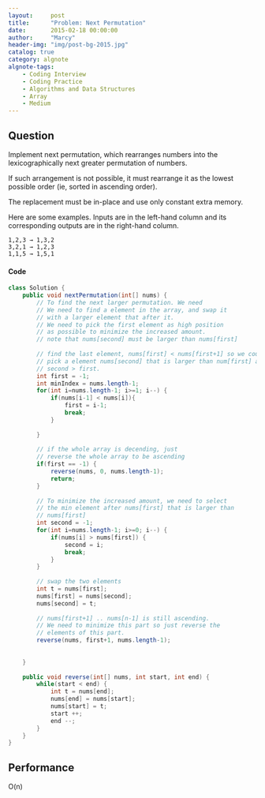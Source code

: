 ```yaml
---
layout:     post
title:      "Problem: Next Permutation"
date:       2015-02-18 00:00:00
author:     "Marcy"
header-img: "img/post-bg-2015.jpg"
catalog: true
category: algnote
algnote-tags:
    - Coding Interview
    - Coding Practice
    - Algorithms and Data Structures
    - Array
    - Medium
---
```


## Question

Implement next permutation, which rearranges numbers into the lexicographically next greater permutation of numbers.

If such arrangement is not possible, it must rearrange it as the lowest possible order (ie, sorted in ascending order).

The replacement must be in-place and use only constant extra memory.

Here are some examples. Inputs are in the left-hand column and its corresponding outputs are in the right-hand column.

```
1,2,3 → 1,3,2
3,2,1 → 1,2,3
1,1,5 → 1,5,1
```

#### Code
```java
class Solution {
    public void nextPermutation(int[] nums) {
        // To find the next larger permutation. We need
        // We need to find a element in the array, and swap it
        // with a larger element that after it. 
        // We need to pick the first element as high position
        // as possible to minimize the increased amount.
        // note that nums[second] must be larger than nums[first]
        
        // find the last element, nums[first] < nums[first+1] so we could
        // pick a element nums[second] that is larger than num[first] and
        // second > first.
        int first = -1;
        int minIndex = nums.length-1;
        for(int i=nums.length-1; i>=1; i--) {
            if(nums[i-1] < nums[i]){
                first = i-1;
                break;
            }
            
        }
        
        // if the whole array is decending, just 
        // reverse the whole array to be ascending
        if(first == -1) {
            reverse(nums, 0, nums.length-1);
            return;
        }
        
        // To minimize the increased amount, we need to select
        // the min element after nums[first] that is larger than
        // nums[first]
        int second = -1;
        for(int i=nums.length-1; i>=0; i--) {
            if(nums[i] > nums[first]) {
                second = i;
                break;
            }
        }
        
        // swap the two elements
        int t = nums[first];
        nums[first] = nums[second];
        nums[second] = t;
        
        // nums[first+1] .. nums[n-1] is still ascending.
        // We need to minimize this part so just reverse the
        // elements of this part.
        reverse(nums, first+1, nums.length-1);
        
        
    }
    
    public void reverse(int[] nums, int start, int end) {
        while(start < end) {
            int t = nums[end];
            nums[end] = nums[start];
            nums[start] = t;
            start ++;
            end --;
        }
    }
}
```

## Performance
O(n)
